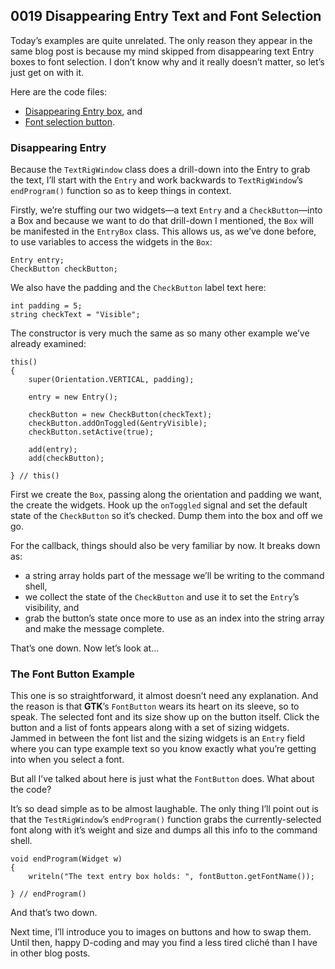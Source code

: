 ## 0019 Disappearing Entry Text and Font Selection

Today’s examples are quite unrelated. The only reason they appear in the same blog post is because my mind skipped from disappearing text Entry boxes to font selection. I don’t know why and it really doesn’t matter, so let’s just get on with it.

Here are the code files:

- [Disappearing Entry box](https://github.com/rontarrant/gtkDcoding/blob/master/006_text/text_006_04_disappearing_entry.d), and
- [Font selection button](https://github.com/rontarrant/gtkDcoding/blob/master/006_text/text_006_05_fontbutton.d).

### Disappearing Entry

Because the `TextRigWindow` class does a drill-down into the Entry to grab the text, I’ll start with the `Entry` and work backwards to `TextRigWindow`’s `endProgram()` function so as to keep things in context.

Firstly, we’re stuffing our two widgets—a text `Entry` and a `CheckButton`—into a Box and because we want to do that drill-down I mentioned, the `Box` will be manifested in the `EntryBox` class. This allows us, as we’ve done before, to use variables to access the widgets in the `Box`:

	Entry entry;
	CheckButton checkButton;

We also have the padding and the `CheckButton` label text here:

	int padding = 5;
	string checkText = "Visible";

The constructor is very much the same as so many other example we’ve already examined:

	this()
	{
		super(Orientation.VERTICAL, padding);
		
		entry = new Entry();
		
		checkButton = new CheckButton(checkText);
		checkButton.addOnToggled(&entryVisible);
		checkButton.setActive(true);
				
		add(entry);
		add(checkButton);
		
	} // this()

First we create the `Box`, passing along the orientation and padding we want, the create the widgets. Hook up the `onToggled` signal and set the default state of the `CheckButton` so it’s checked. Dump them into the box and off we go.

For the callback, things should also be very familiar by now. It breaks down as:

- a string array holds part of the message we’ll be writing to the command shell,
- we collect the state of the `CheckButton` and use it to set the `Entry`’s visibility, and
- grab the button’s state once more to use as an index into the string array and make the message complete.

That’s one down. Now let’s look at…

### The Font Button Example

This one is so straightforward, it almost doesn’t need any explanation. And the reason is that **GTK**’s `FontButton` wears its heart on its sleeve, so to speak. The selected font and its size show up on the button itself. Click the button and a list of fonts appears along with a set of sizing widgets. Jammed in between the font list and the sizing widgets is an `Entry` field where you can type example text so you know exactly what you’re getting into when you select a font.

But all I’ve talked about here is just what the `FontButton` does. What about the code?

It’s so dead simple as to be almost laughable. The only thing I’ll point out is that the `TestRigWindow`’s `endProgram()` function grabs the currently-selected font along with it’s weight and size and dumps all this info to the command shell.

	void endProgram(Widget w)
	{
		writeln("The text entry box holds: ", fontButton.getFontName());
		
	} // endProgram()

And that’s two down.

Next time, I’ll introduce you to images on buttons and how to swap them. Until then, happy D-coding and may you find a less tired cliché than I have in other blog posts.

